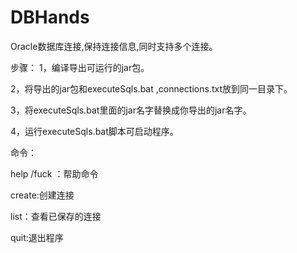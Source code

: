 # DBHands
Oracle数据库连接,保持连接信息,同时支持多个连接。

步骤：
1，编译导出可运行的jar包。

2，将导出的jar包和executeSqls.bat ,connections.txt放到同一目录下。

3，将executeSqls.bat里面的jar名字替换成你导出的jar名字。

4，运行executeSqls.bat脚本可启动程序。


命令：

help /fuck ：帮助命令

create:创建连接

list：查看已保存的连接

quit:退出程序
